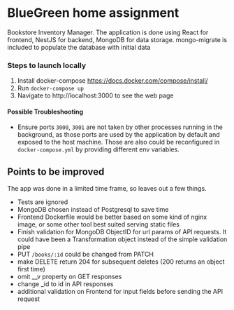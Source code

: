 # BlueGreen home assignment

Bookstore Inventory Manager.
The application is done using React for frontend, NestJS for backend, MongoDB for data storage.
mongo-migrate is included to populate the database with initial data

### Steps to launch locally

1. Install docker-compose https://docs.docker.com/compose/install/
2. Run `docker-compose up`
3. Navigate to http://localhost:3000 to see the web page

#### Possible Troubleshooting

- Ensure ports `3000`, `3001` are not taken by other processes running in the background, as those ports are used by the application by default and exposed to the host machine. Those are also could be reconfigured in `docker-compose.yml` by providing different env variables.

## Points to be improved

The app was done in a limited time frame, so leaves out a few things.

* Tests are ignored
* MongoDB chosen instead of Postgresql to save time
* Frontend Dockerfile would be better based on some kind of nginx image, or some other tool best suited serving static files
* Finish validation for MongoDB ObjectID for url params of API requests. It could have been a Transformation object instead of the simple validation pipe
* PUT `/books/:id` could be changed from PATCH
* make DELETE return 204 for subsequent deletes (200 returns an object first time)
* omit __v property on GET responses
* change _id to id in API responses
* additional validation on Frontend for input fields before sending the API request
